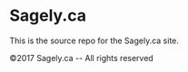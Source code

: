 Sagely.ca
=========

This is the source repo for the Sagely.ca site.

&copy;2017 Sagely.ca -- All rights reserved
